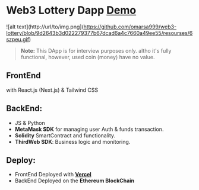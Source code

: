# Web3 Lottery Dapp [Demo](http://web3-lottery-v1.vercel.app)

![alt text](http://url/to/img.png](https://github.com/omarsa999/web3-lottery/blob/9d2643b3d022279377b67dcad6a4c7660a49ee55/resourses/6szpeu.gif)

> **Note:** This DApp is for interview purposes only. altho it's fully functional, however, used coin (money) have no value.

## FrontEnd

with React.js (Next.js) & Tailwind CSS


## BackEnd:
- JS & Python
- **MetaMask SDK** for managing user Auth & funds transaction.
- **Solidity** SmartContract and functionality.
- **ThirdWeb SDK**: Business logic and monitoring.

## Deploy:
- FrontEnd Deployed with [**Vercel**](https://vercel.com/new?utm_source=github&utm_medium=readme&utm_campaign=next-example)
- BackEnd Deployed on the **Ethereum BlockChain**
